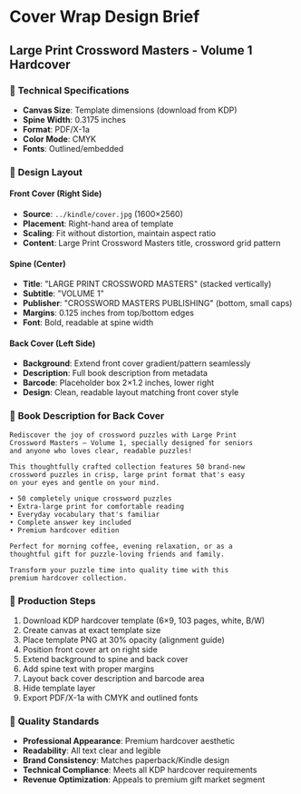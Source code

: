 # Cover Wrap Design Brief
## Large Print Crossword Masters - Volume 1 Hardcover

### 📐 **Technical Specifications**
- **Canvas Size**: Template dimensions (download from KDP)
- **Spine Width**: 0.3175 inches
- **Format**: PDF/X-1a
- **Color Mode**: CMYK
- **Fonts**: Outlined/embedded

### 🎨 **Design Layout**

#### **Front Cover (Right Side)**
- **Source**: `../kindle/cover.jpg` (1600×2560)
- **Placement**: Right-hand area of template
- **Scaling**: Fit without distortion, maintain aspect ratio
- **Content**: Large Print Crossword Masters title, crossword grid pattern

#### **Spine (Center)**
- **Title**: "LARGE PRINT CROSSWORD MASTERS" (stacked vertically)
- **Subtitle**: "VOLUME 1" 
- **Publisher**: "CROSSWORD MASTERS PUBLISHING" (bottom, small caps)
- **Margins**: 0.125 inches from top/bottom edges
- **Font**: Bold, readable at spine width

#### **Back Cover (Left Side)**
- **Background**: Extend front cover gradient/pattern seamlessly
- **Description**: Full book description from metadata
- **Barcode**: Placeholder box 2×1.2 inches, lower right
- **Design**: Clean, readable layout matching front cover style

### 📝 **Book Description for Back Cover**
```
Rediscover the joy of crossword puzzles with Large Print 
Crossword Masters – Volume 1, specially designed for seniors 
and anyone who loves clear, readable puzzles!

This thoughtfully crafted collection features 50 brand-new 
crossword puzzles in crisp, large print format that's easy 
on your eyes and gentle on your mind.

• 50 completely unique crossword puzzles
• Extra-large print for comfortable reading  
• Everyday vocabulary that's familiar
• Complete answer key included
• Premium hardcover edition

Perfect for morning coffee, evening relaxation, or as a 
thoughtful gift for puzzle-loving friends and family.

Transform your puzzle time into quality time with this 
premium hardcover collection.
```

### 🔧 **Production Steps**
1. Download KDP hardcover template (6×9, 103 pages, white, B/W)
2. Create canvas at exact template size
3. Place template PNG at 30% opacity (alignment guide)
4. Position front cover art on right side
5. Extend background to spine and back cover
6. Add spine text with proper margins
7. Layout back cover description and barcode area
8. Hide template layer
9. Export PDF/X-1a with CMYK and outlined fonts

### 💎 **Quality Standards**
- **Professional Appearance**: Premium hardcover aesthetic
- **Readability**: All text clear and legible
- **Brand Consistency**: Matches paperback/Kindle design
- **Technical Compliance**: Meets all KDP hardcover requirements
- **Revenue Optimization**: Appeals to premium gift market segment